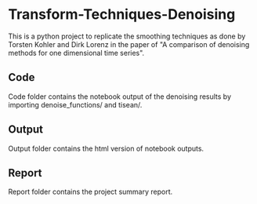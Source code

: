 # Transform-Techniques-Denoising
This is a python project to replicate the smoothing techniques as done by Torsten Kohler and Dirk Lorenz in the paper of "A comparison of denoising methods for one dimensional time series".

## Code
Code folder contains the notebook output of the denoising results by importing denoise_functions/ and tisean/.

## Output
Output folder contains the html version of notebook outputs.

## Report
Report folder contains the project summary report.
